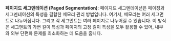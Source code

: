 **페이지드 세그멘테이션 (Paged Segmentation)**: 페이지드 세그멘테이션은 페이징과 세그멘테이션의 특성을 결합한 메모리 관리 방법입니다. 여기서, 메모리는 여러 세그먼트로 나누어집니다. 그리고 각 세그먼트는 여러 페이지로 나누어질 수 있습니다. 이 방식은 세그멘트의 가변 길이 특성과 페이지의 고정 길이 특성을 모두 활용할 수 있어, 내부와 외부 단편화 문제를 최소화하는 데 도움을 줍니다.